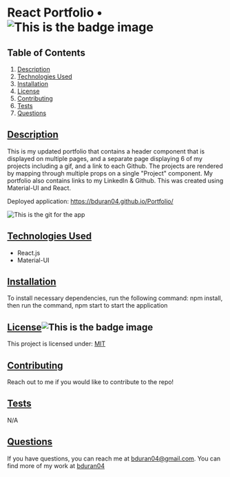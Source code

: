 # React Portfolio • ![This is the badge image](https://img.shields.io/badge/license-MIT-blue.svg)

  ## Table of Contents

1. [Description](#description)
2. [Technologies Used](#technologies)
3. [Installation](#installation)
4. [License](#license)
5. [Contributing](#contributing)
6. [Tests](#tests)
7. [Questions](#questions)

## [Description](#description)
This is my updated portfolio that contains a header component that is displayed on multiple pages, and a separate page displaying 6 of my projects including a gif, and a link to each Github. The projects are rendered by mapping through multiple props on a single "Project" component. My portfolio also contains links to my LinkedIn & Github. This was created using Material-UI and React. 

Deployed application: https://bduran04.github.io/Portfolio/

 ![This is the git for the app](public/portfolio.gif)
 
## [Technologies Used](#technologies)
* React.js
* Material-UI

## [Installation](#installation)
To install necessary dependencies, run the following command: npm install, then run the command, npm start to start the application 

## [License](#license)![This is the badge image](https://img.shields.io/badge/license-MIT-blue.svg)
This project is licensed under: 
[MIT](https://choosealicense.com/licenses/mit/)

## [Contributing](#contributing)
Reach out to me if you would like to contribute to the repo! 

## [Tests](#tests)
N/A

## [Questions](#questions)
If you have questions, you can reach me at bduran04@gmail.com. You can find more of my work at [bduran04](https://github.com/bduran04)


